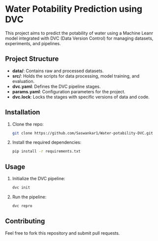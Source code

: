 # Water Potability Prediction using DVC

This project aims to predict the potability of water using a Machine Leanr model integrated with DVC (Data Version Control) for managing datasets, experiments, and pipelines.

## Project Structure

- **data/**: Contains raw and processed datasets.
- **src/**: Holds the scripts for data processing, model training, and evaluation.
- **dvc.yaml**: Defines the DVC pipeline stages.
- **params.yaml**: Configuration parameters for the project.
- **dvc.lock**: Locks the stages with specific versions of data and code.

## Installation

1. Clone the repo:
   ```bash
   git clone https://github.com/Saswankar1/Water-potability-DVC.git
   ```
2. Install the required dependencies:
   ```bash
   pip install -r requirements.txt
   ```

## Usage

1. Initialize the DVC pipeline:
   ```bash
   dvc init
   ```
2. Run the pipeline:
   ```bash
   dvc repro
   ```

## Contributing

Feel free to fork this repository and submit pull requests.
